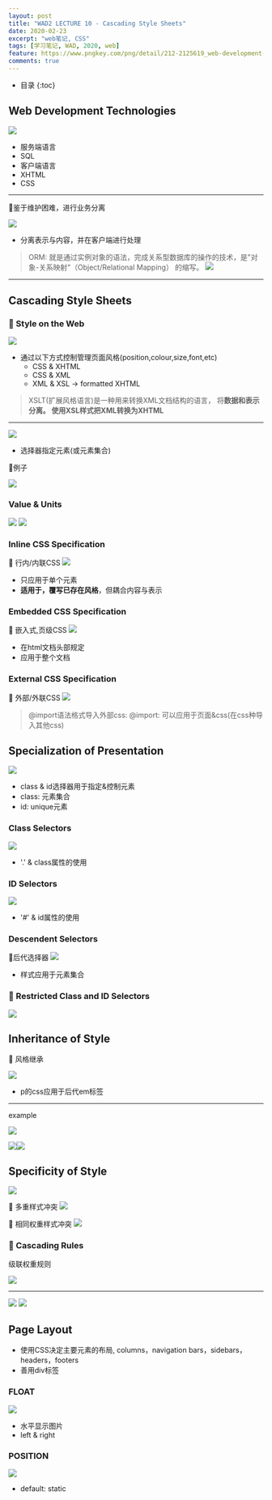 ```yaml
---
layout: post
title: "WAD2 LECTURE 10 - Cascading Style Sheets"
date: 2020-02-23
excerpt: "web笔记, CSS"
tags: [学习笔记, WAD, 2020, web]
feature: https://www.pngkey.com/png/detail/212-2125619_web-development-creative-web-design-banner.png
comments: true
---
```


* 目录
{:toc}

## Web Development Technologies

![](/static/2020-02-23-19-50-46.png)
- 服务端语言
- SQL
- 客户端语言
- XHTML
- CSS

---

🍬鉴于维护困难，进行业务分离

![](/static/2020-02-23-19-53-20.png)
- 分离表示与内容，并在客户端进行处理

> ORM: 就是通过实例对象的语法，完成关系型数据库的操作的技术，是"对象-关系映射"（Object/Relational Mapping） 的缩写。
> ![](/static/2020-02-23-19-55-24.png)

---

## Cascading Style Sheets

### 🍊 Style on the Web

![](/static/2020-02-23-19-57-17.png)
- 通过以下方式控制管理页面风格(position,colour,size,font,etc)
  - CSS & XHTML
  - CSS & XML
  - XML & XSL -> formatted XHTML

> XSLT(扩展风格语言)是一种用来转换XML文档结构的语言， 将**数据和表示分离。 使用XSL样式把XML转换为XHTML**

---

![](/static/2020-02-23-20-04-07.png)
- 选择器指定元素(或元素集合)

🍬例子

![](/static/2020-02-23-20-22-15.png)

### Value & Units

![](/static/2020-02-23-20-23-38.png)
![](/static/2020-02-23-20-25-27.png)

### Inline CSS Specification

🍬 行内/内联CSS
![](/static/2020-02-23-20-25-56.png)
- 只应用于单个元素
- **适用于，覆写已存在风格**，但耦合内容与表示

### Embedded CSS Specification

🍬 嵌入式,页级CSS
![](/static/2020-02-23-20-28-44.png)
- 在html文档头部规定
- 应用于整个文档

### External CSS Specification

🍬 外部/外联CSS
![](/static/2020-02-23-20-29-58.png)

> @import语法格式导入外部css:
> @import:<style>@import url("*.css");</style>
> 可以应用于页面&css(在css种导入其他css)

## Specialization of Presentation

![](/static/2020-02-23-20-32-26.png)
- class & id选择器用于指定&控制元素
- class: 元素集合
- id: unique元素

### Class Selectors

![](/static/2020-02-23-21-08-06.png)
- '.' & class属性的使用

### ID Selectors

![](/static/2020-02-23-21-08-41.png)
- '#' & id属性的使用

### Descendent Selectors

🍬后代选择器
![](/static/2020-02-23-21-10-57.png)
- 样式应用于元素集合

### 🍊 Restricted Class and ID Selectors

![](/static/2020-02-23-21-13-20.png)

## Inheritance of Style

🍬 风格继承

![](/static/2020-02-23-21-13-56.png)
- p的css应用于后代em标签

---
example

![](/static/2020-02-23-21-15-37.png)

![](/static/2020-02-23-21-15-46.png)![](/static/2020-02-23-21-15-53.png)

## Specificity of Style

![](/static/2020-02-23-21-26-30.png)

🍬 多重样式冲突
![](/static/2020-02-23-21-19-42.png)

🍬 相同权重样式冲突
![](/static/2020-02-23-21-20-44.png)

### 🍊 Cascading Rules

级联权重规则

![](/static/2020-02-23-21-24-31.png)

---

![](/static/2020-02-23-21-29-02.png)
![](/static/2020-02-23-21-29-31.png)

## Page Layout

- 使用CSS决定主要元素的布局, columns，navigation bars，sidebars，headers，footers
- 善用div标签

### FLOAT

![](/static/2020-02-23-21-31-34.png)
- 水平显示图片
- left & right

### POSITION

![](/static/2020-02-23-21-39-55.png)
- default: static